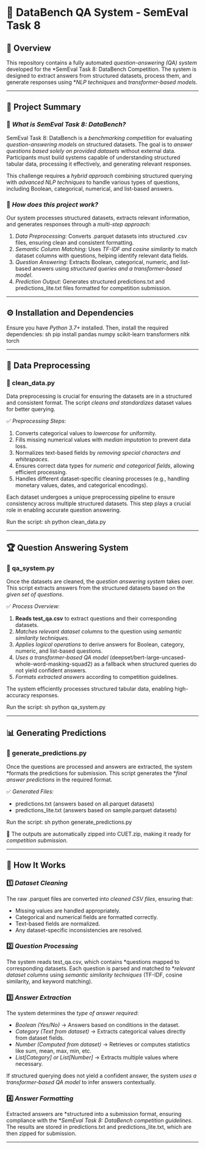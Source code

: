 # 📌 DataBench QA System - SemEval Task 8

## 📝 Overview
This repository contains a fully automated *question-answering (QA) system* developed for the *SemEval Task 8: DataBench Competition. The system is designed to extract answers from structured datasets, process them, and generate responses using **NLP techniques* and *transformer-based models*.

---

## 📜 Project Summary
### 🔹 *What is SemEval Task 8: DataBench?*
SemEval Task 8: DataBench is a *benchmarking competition* for evaluating *question-answering models* on structured datasets. The goal is to *answer questions based solely on provided datasets* without external data. Participants must build systems capable of understanding structured tabular data, processing it effectively, and generating relevant responses.

This challenge requires a *hybrid approach* combining structured querying with *advanced NLP techniques* to handle various types of questions, including Boolean, categorical, numerical, and list-based answers.

### 🔹 *How does this project work?*
Our system processes structured datasets, extracts relevant information, and generates responses through a *multi-step approach*:

1. *Data Preprocessing:* Converts .parquet datasets into structured .csv files, ensuring clean and consistent formatting.
2. *Semantic Column Matching:* Uses *TF-IDF and cosine similarity* to match dataset columns with questions, helping identify relevant data fields.
3. *Question Answering:* Extracts Boolean, categorical, numeric, and list-based answers using *structured queries and a transformer-based model*.
4. *Prediction Output:* Generates structured predictions.txt and predictions_lite.txt files formatted for competition submission.

---

## ⚙ Installation and Dependencies
Ensure you have *Python 3.7+* installed. Then, install the required dependencies:
sh
pip install pandas numpy scikit-learn transformers nltk torch


---

## 🔧 Data Preprocessing
### 📜 clean_data.py
Data preprocessing is crucial for ensuring the datasets are in a structured and consistent format. The script *cleans and standardizes* dataset values for better querying.

✅ *Preprocessing Steps:*
1. Converts categorical values to *lowercase* for uniformity.
2. Fills missing numerical values with *median imputation* to prevent data loss.
3. Normalizes text-based fields by *removing special characters and whitespaces*.
4. Ensures correct data types for *numeric and categorical fields*, allowing efficient processing.
5. Handles different dataset-specific cleaning processes (e.g., handling monetary values, dates, and categorical encodings).

Each dataset undergoes a unique preprocessing pipeline to ensure consistency across multiple structured datasets. This step plays a crucial role in enabling accurate question answering.

Run the script:
sh
python clean_data.py


---

## 🏆 Question Answering System
### 📜 qa_system.py
Once the datasets are cleaned, the *question answering system* takes over. This script extracts answers from the structured datasets based on the *given set of questions*.

✅ *Process Overview:*
1. **Reads test_qa.csv** to extract questions and their corresponding datasets.
2. *Matches relevant dataset columns* to the question using *semantic similarity techniques*.
3. *Applies logical operations* to derive answers for Boolean, category, numeric, and list-based questions.
4. *Uses a transformer-based QA model* (deepset/bert-large-uncased-whole-word-masking-squad2) as a fallback when structured queries do not yield confident answers.
5. *Formats extracted answers* according to competition guidelines.

The system efficiently processes structured tabular data, enabling high-accuracy responses.

Run the script:
sh
python qa_system.py


---

## 📊 Generating Predictions
### 📜 generate_predictions.py
Once the questions are processed and answers are extracted, the system *formats the predictions for submission. This script generates the **final answer predictions* in the required format.

✅ *Generated Files:*
- predictions.txt (answers based on all.parquet datasets)
- predictions_lite.txt (answers based on sample.parquet datasets)

Run the script:
sh
python generate_predictions.py


🔹 The outputs are automatically zipped into CUET.zip, making it ready for *competition submission*.

---

## 🎯 How It Works
### 1️⃣ *Dataset Cleaning*
The raw .parquet files are converted into *cleaned CSV files*, ensuring that:
- Missing values are handled appropriately.
- Categorical and numerical fields are formatted correctly.
- Text-based fields are normalized.
- Any dataset-specific inconsistencies are resolved.

### 2️⃣ *Question Processing*
The system reads test_qa.csv, which contains *questions mapped to corresponding datasets. Each question is parsed and matched to **relevant dataset columns* using *semantic similarity techniques* (TF-IDF, cosine similarity, and keyword matching).

### 3️⃣ *Answer Extraction*
The system determines the *type of answer required*:
- *Boolean (Yes/No)* → Answers based on conditions in the dataset.
- *Category (Text from dataset)* → Extracts categorical values directly from dataset fields.
- *Number (Computed from dataset)* → Retrieves or computes statistics like sum, mean, max, min, etc.
- *List[Category] or List[Number]* → Extracts multiple values where necessary.

If structured querying does not yield a confident answer, the system *uses a transformer-based QA model* to infer answers contextually.

### 4️⃣ *Answer Formatting*
Extracted answers are *structured into a submission format, ensuring compliance with the **SemEval Task 8: DataBench competition guidelines*. The results are stored in predictions.txt and predictions_lite.txt, which are then zipped for submission.

---
